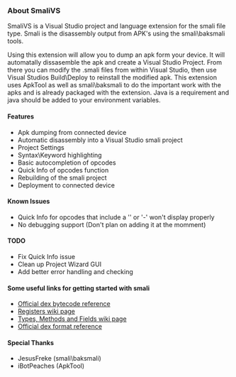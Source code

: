 ### About SmaliVS

SmaliVS is a Visual Studio project and language extension for the smali file type. Smali is the disassembly output from APK's using the smali\baksmali tools.

Using this extension will allow you to dump an apk form your device. It will automatally dissasemble the apk and create a Visual Studio Project. From there you can modify the .smali files from within Visual Studio, then use Visual Studios Build\Deploy to reinstall the modified apk. This extension uses ApkTool as well as smali\baksmali to do the important work with the apks and is already packaged with the extension. Java is a requirement and java should be added to your environment variables.

#### Features
- Apk dumping from connected device
- Automatic disassembly into a Visual Studio smali project
- Project Settings
- Syntax\Keyword highlighting
- Basic autocompletion of opcodes
- Quick Info of opcodes function
- Rebuilding of the smali project
- Deployment to connected device

#### Known Issues
- Quick Info for opcodes that include a '\' or '-' won't display properly
- No debugging support (Don't plan on adding it at the momment)

#### TODO
- Fix Quick Info issue
- Clean up Project Wizard GUI
- Add better error handling and checking

#### Some useful links for getting started with smali
- [Official dex bytecode reference](https://source.android.com/devices/tech/dalvik/dalvik-bytecode.html)
- [Registers wiki page](https://github.com/JesusFreke/smali/wiki/Registers)
- [Types, Methods and Fields wiki page](https://github.com/JesusFreke/smali/wiki/TypesMethodsAndFields)
- [Official dex format reference](https://source.android.com/devices/tech/dalvik/dex-format.html)

#### Special Thanks
- JesusFreke (smali\baksmali)
- iBotPeaches (ApkTool)
